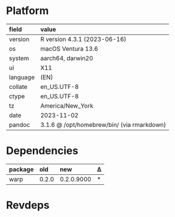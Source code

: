 # Platform

|field    |value                                      |
|:--------|:------------------------------------------|
|version  |R version 4.3.1 (2023-06-16)               |
|os       |macOS Ventura 13.6                         |
|system   |aarch64, darwin20                          |
|ui       |X11                                        |
|language |(EN)                                       |
|collate  |en_US.UTF-8                                |
|ctype    |en_US.UTF-8                                |
|tz       |America/New_York                           |
|date     |2023-11-02                                 |
|pandoc   |3.1.6 @ /opt/homebrew/bin/ (via rmarkdown) |

# Dependencies

|package |old   |new        |Δ  |
|:-------|:-----|:----------|:--|
|warp    |0.2.0 |0.2.0.9000 |*  |

# Revdeps

